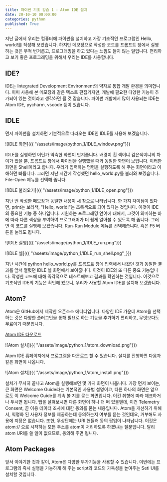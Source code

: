 ```yaml
---
title: 파이썬 기초 강습 1 - Atom IDE 설치
date: 20-10-10 00:00:00
categories: python
published: True
---
```

지난 글에서 우리는 컴퓨터에 파이썬을 설치하고 가장 기초적인 프로그램인 Hello, world!를 작성해 보았습니다. 하지만 메모장으로 작성한 코드를 프롬프트 창에서 실행하는 것은 무척 번거롭고, 프로그래밍을 하고 있다는 느낌도 들지 않는 일입니다. 편리하고 보기 좋은 프로그래밍을 위해서 우리는 IDE를 사용합니다.

## IDE?
IDE는 Integrated Development Environment의 약자로 통합 개발 환경을 의미합니다. 이미 사용해 본 메모장과 같은 텍스트 편집기지만, 개발에 필요한 다양한 기능이 추가되어 있는 것이라고 생각하면 될 것 같습니다. 파이썬 개발에서 많이 사용되는 IDE는 Atom IDE, pycharm, vscode 등이 있습니다.

## IDLE
먼저 파이썬을 설치하면 기본적으로 따라오는 IDE인 IDLE를 사용해 보겠습니다.

![IDLE 화면]({{ "/assets/image/python_1/IDLE_window.png"}})

IDLE를 실행하면 어딘가 익숙한 화면이 반겨줍니다. 배경이 흰 색이냐 검은색이냐의 차이가 있을 뿐, 프롬프트 창에서 파이썬을 실행했을 때와 동일한 화면이 보입니다. 이러한 화면을 Shell이라고 합니다. 우리가 입력하는 명령을 실행하도록 해 주는 화면이라고 이해하면 빠릅니다. 그러면 지난 시간에 작성했던 hello_world.py를 불러와 보겠습니다. File-Open 메뉴를 선택해 줍니다.

![IDLE 불러오기]({{ "/assets/image/python_1/IDLE_open.png"}})

지난 번 작성한 메모장과 동일한 내용이 새 창으로 나타납니다. 한 가지 차이점이 있다면, print는 보라색, "Hello, world!"는 초록색으로 되어 있다는 것입니다. 이것이 IDE의 중요한 기능 중 하나입니다. 지원하는 프로그래밍 언어에 대해서, 그것이 의미하는 바에 따라 다른 색상을 부여하여 프로그래머가 더 쉽게 알아볼 수 있도록 해 줍니다. 그러면 이 코드를 실행해 보겠습니다. Run-Run Module 메뉴를 선택해줍니다. 혹은 F5 버튼을 눌러도 됩니다.

![IDLE 실행]({{ "/assets/image/python_1/IDLE_run.png"}})

![IDLE 쉘]({{ "/aseets/image/python_1/IDLE_run_shell.png"_}})

지난 시간에 python hello_world.py를 프롬프트 창에 입력해서 나왔던 것과 동일한 결과를 앞서 열렸던 IDLE 쉘 화면에서 보여줍니다. 이것이 IDE의 또 다른 중요 기능입니다. 작성한 코드에 대해 즉각적으로 테스트해보고 결과를 확인하는 것입니다. 이것으로 기초적인 IDE의 기능은 확인해 봤으니, 우리가 사용할 Atom IDE를 설치해 보겠습니다.

## Atom?
Atom은 GitHub에서 제작한 오픈소스 에디터입니다. 다양한 IDE 가운데 Atom을 선택하는 것은 다양한 플러그인을 통해 필요로 하는 기능을 추가하기 편리하고, 무엇보다도 무료이기 때문입니다.

[Atom IDE 다운로드](https://atom.io)

![Atom 설치]({{ "/assets/image/python_1/atom_download.png"}})

Atom IDE 홈페이지에서 프로그램을 다운로드 할 수 있습니다.  설치를 진행하면 다음과 같은 화면이 나옵니다.

![Atom 설치]({{ "/assets/image/python_1/atom_install.png"}})

설치가 무사히 끝나고 Atom을 실행해보면 몇 가지 화면이 나옵니다. 가장 먼저 보이는, 큰 화면은 Welcome Guide라는 기본적인 사용법 설명이고, 다른 하나의 화면은 앞으로도 이 Welcome Guide를 계속 볼 지를 묻는 화면입니다. 이건 취향에 따라 체크하거나 두시면 됩니다. 탭을 살펴보시면 다른 화면이 하나 더 떠 있을텐데, 이건 Telemetry Consent, 곧 이용 데이터 조사에 대한 동의를 묻는 내용입니다. Atom을 개선하기 위해서, 익명화 된 사용자 정보를 제공하는데 동의하는지 여부를 묻는 것인데요, 거부해도 사용에 지장은 없습니다. 또한, 우상단에는 URI 핸들러 동의 팝업이 나타납니다. 이것은 atom:// 으로 시작하는 모든 주소를 atom이 처리하도록 하겠냐는 질문입니다. 달리 atom URI를 쓸 일이 없으므로, 동의해 주면 됩니다.

## Atom Packages
앞서 이야기한 것과 같이, Atom은 다양한 부가기능을 사용할 수 있습니다. 이번에는 프로그램의 즉시 실행을 가능하게 해 주는 script와 코드의 가독성을 높여주는 Seti UI를 설치할 것입니다.
